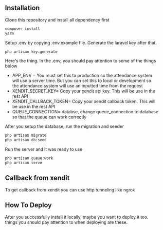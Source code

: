 ## Installation

Clone this repository and install all dependency first

```sh
composer install
yarn
```

Setup .env by copying .env.example file. Generate the laravel key after that.

```sh
php artisan key:generate

```

Here's the thing. In the .env, you should pay attention to some of the things below

-   APP_ENV = You must set this to production so the attendance system will use a server time. But you can set this to local or development so the attendance system will use an inputted time from the request
-   XENDIT_SECRET_KEY= Copy your xendit api key. This will be use in the rest API
-   XENDIT_CALLBACK_TOKEN= Copy your xendit callback token. This will be use in the rest API
-   QUEUE_CONNECTION= databse, change queue_connection to database so that the queue can work correctly

After you setup the database, run the migration and seeder

```sh
php artisan migrate
php artisan db:seed
```

Run the server and it was ready to use

```sh
php artisan queue:work
php artisan serve
```

## Callback from xendit

To get callback from xendit you can use http tunneling like ngrok

## How To Deploy

After you successfully install it locally, maybe you want to deploy it too. things you should pay attention to when deploying are these.
